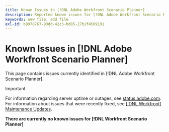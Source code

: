 ```yaml
---
title: Known Issues in [!DNL Adobe Workfront Scenario Planner]
description: Reported known issues for [!DNL Adobe Workfront Scenario Planner]
keywords: new file, add file
exl-id: b8978767-93dd-42c5-bd85-27b1f4509191
---
```

# Known Issues in [!DNL Adobe Workfront Scenario Planner]

This page contains issues currently identified in [!DNL Adobe Workfront Scenario Planner].

>[!IMPORTANT]
>
>For information regarding server uptime or outages, see [status.adobe.com](https://status.adobe.com). For information about issues that were recently fixed, see [[!DNL Workfront] Maintenance Updates](../maintenance/current-updates.md).

**There are currently no known issues for [!DNL Workfront Scenario Planner]**
<!--


-->
